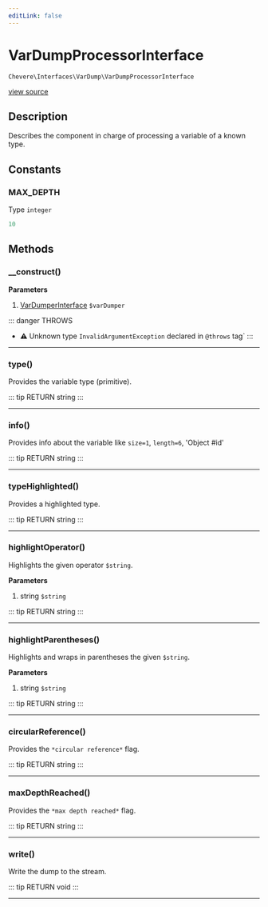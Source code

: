 ```yaml
---
editLink: false
---
```


# VarDumpProcessorInterface

`Chevere\Interfaces\VarDump\VarDumpProcessorInterface`

[view source](https://github.com/chevere/chevere/blob/master/interfaces/VarDump/VarDumpProcessorInterface.php)

## Description

Describes the component in charge of processing a variable of a known type.

## Constants

### MAX_DEPTH

Type `integer`

```php
10
```

## Methods

### __construct()

**Parameters**

1. [VarDumperInterface](./VarDumperInterface.md) `$varDumper`

::: danger THROWS
- ⚠ Unknown type `InvalidArgumentException` declared in `@throws` tag`
:::

---

### type()

Provides the variable type (primitive).

::: tip RETURN
string
:::

---

### info()

Provides info about the variable like `size=1`, `length=6`, 'Object #id'

::: tip RETURN
string
:::

---

### typeHighlighted()

Provides a highlighted type.

::: tip RETURN
string
:::

---

### highlightOperator()

Highlights the given operator `$string`.

**Parameters**

1. string `$string`

::: tip RETURN
string
:::

---

### highlightParentheses()

Highlights and wraps in parentheses the given `$string`.

**Parameters**

1. string `$string`

::: tip RETURN
string
:::

---

### circularReference()

Provides the `*circular reference*` flag.

::: tip RETURN
string
:::

---

### maxDepthReached()

Provides the `*max depth reached*` flag.

::: tip RETURN
string
:::

---

### write()

Write the dump to the stream.

::: tip RETURN
void
:::

---
